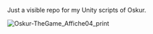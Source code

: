 Just a visible repo for my Unity scripts of Oskur. 

![Oskur-TheGame_Affiche04_print](https://github.com/0bIivi0n/Oskur-Unity-Scripts/assets/55022186/2974674d-981d-476d-98e0-e0ab742c1aaa)
